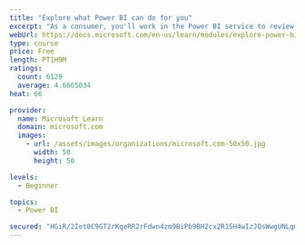 ```yaml
---
title: "Explore what Power BI can do for you"
excerpt: "As a consumer, you'll work in the Power BI service to review and interact with content that has been shared with you. This module provides the foundational information that you need to work effectively in the Power BI service."
webUrl: https://docs.microsoft.com/en-us/learn/modules/explore-power-bi-service/
type: course
price: Free
length: PT1H9M
ratings:
  count: 6129
  average: 4.6665034
heat: 66

provider:
  name: Microsoft Learn
  domain: microsoft.com
  images:
    - url: /assets/images/organizations/microsoft.com-50x50.jpg
      width: 50
      height: 50

levels:
  - Beginner

topics:
  - Power BI

secured: "HGiR/2Iet0C9GT2rKqeRR2rFdwn4zm9BiPb9BH2cx2R15H4wIzJQsWwgUNLqm0KQUL64vkzdH0gQbMy6Bn7am9Zz3/2kfCliFsjNaWzAab5bTSGQXbbxg+KRcqG2LSBo2LfbJOdzl4BN734RmLPez/ANbWHihFZjweMXhPMOdBkyLtFLYO3hwaWBQCaWyoUxUg4YYaYUmwrEVyptr+AlLTThQV6/zp8Un/nxWU3ZQXnwTSaY7PISggbtaX42mgreNSdg6mDjPEvkKlZJwiBW40tr/QnKHJXylJf/gkU4rYwZfY/kemwllTq6kzZ28E26Oq24Kf17P+nCAdjihZ9odRF7cdWV3jmb0ROcAc1EWStK+s+COWSwiyBstqFiynakzdVxgdl/X8XgOvlq5vjXcg==;RfWScOK4gDXmPeW5bAZlew=="
---
```


